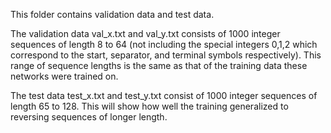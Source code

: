 This folder contains validation data and test data.

The validation data val_x.txt and val_y.txt consists of 1000 integer sequences of length 8 to 64 (not including the special integers 0,1,2 which correspond to the start, separator, and terminal symbols respectively). This range of sequence lengths is the same as that of the training data these networks were trained on.

The test data test_x.txt and test_y.txt consist of 1000 integer sequences of length 65 to 128. This will show how well the training generalized to reversing sequences of longer length.
